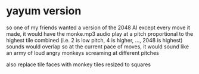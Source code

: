 # yayum version
so one of my friends wanted a version of the 2048 AI except every move it made, it would have the monke.mp3 audio play at a pitch proportional to the highest tile combined (i.e. 2 is low pitch, 4 is higher, ..., 2048 is highest)
sounds would overlap so at the current pace of moves, it would sound like an army of loud angry monkeys screaming at different pitches

also replace tile faces with monkey tiles resized to squares